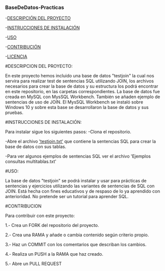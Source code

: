 ### BaseDeDatos-Practicas

-[DESCRIPCIÓN DEL PROYECTO](#DESCRIPCION)

-[INSTRUCCIONES DE INSTALACIÓN](#INSTRUCCIONES)

-[USO](#USO)

-[CONTRIBUCIÓN](#CONTRIBUCION)

-[LICENCIA](LICENSE)





#DESCRIPCION DEL PROYECTO:

En este proyecto hemos incluido una base de datos "testjoin" la cual nos servira para realizar test de sentencias SQL utilizando JOIN, los archivos  necesarios para crear la base de datos y su estructura los podrá encontrar en este repositorio, en las carpetas correspondientes. La base de datos fue creada en MySQL con MysSQL Workbench. 
También se añaden ejemplo de sentencias de uso de JOIN. 
El MysSQL Workbench se instaló sobre Windows 10 y sobre esta base se desarrollaron la base de datos y sus pruebas.



#INSTRUCCIONES DE INSTALACIÓN:

Para instalar sigue los siguientes pasos:
-Clona el repositorio.

-Abre el archivo ['testjoin.txt'](scripts_sql/testjoin.txt) que contiene la sentencias SQL para crear la base de datos con sus tablas.

-Para ver algunos ejemplos de sentencias SQL ver el archivo 'Ejemplos consultas multitablas.txt'




#USO:

La base de datos "testjoin" se podrá instalar y usar para prácticas de sentencias y ejercicios utilizando las variantes de sentencias de SQL con JOIN. Está hecha con fines educativos y de respaso de lo ya aprendido con anterioridad. No pretende ser un tutorial para aprender SQL.



#CONTRIBUCION

Para contribuir con este proyecto:

1.- Crea un FORK del repositorio del proyecto.

2.- Crea una RAMA y añade o cambia contenido según criterio propio.

3.- Haz un COMMIT con los comentarios que describan los cambios.

4.- Realiza un PUSH a la RAMA que haz creado.

5.- Abre un PULL REQUEST

